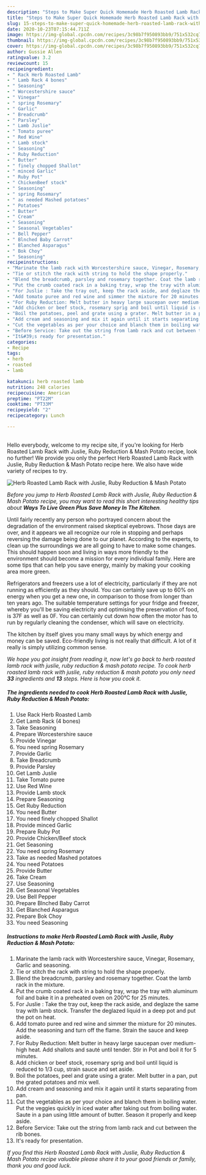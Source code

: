 ```yaml
---
description: "Steps to Make Super Quick Homemade Herb Roasted Lamb Rack with Juslie, Ruby Reduction &amp;amp; Mash Potato"
title: "Steps to Make Super Quick Homemade Herb Roasted Lamb Rack with Juslie, Ruby Reduction &amp;amp; Mash Potato"
slug: 15-steps-to-make-super-quick-homemade-herb-roasted-lamb-rack-with-juslie-ruby-reduction-and-amp-mash-potato
date: 2020-10-23T07:15:44.711Z
image: https://img-global.cpcdn.com/recipes/3c98b7f950893bb9/751x532cq70/herb-roasted-lamb-rack-with-juslie-ruby-reduction-mash-potato-recipe-main-photo.jpg
thumbnail: https://img-global.cpcdn.com/recipes/3c98b7f950893bb9/751x532cq70/herb-roasted-lamb-rack-with-juslie-ruby-reduction-mash-potato-recipe-main-photo.jpg
cover: https://img-global.cpcdn.com/recipes/3c98b7f950893bb9/751x532cq70/herb-roasted-lamb-rack-with-juslie-ruby-reduction-mash-potato-recipe-main-photo.jpg
author: Gussie Allen
ratingvalue: 3.2
reviewcount: 15
recipeingredient:
- " Rack Herb Roasted Lamb"
- " Lamb Rack 4 bones"
- " Seasoning"
- " Worcestershire sauce"
- " Vinegar"
- " spring Rosemary"
- " Garlic"
- " Breadcrumb"
- " Parsley"
- " Lamb Juslie"
- " Tomato puree"
- " Red Wine"
- " Lamb stock"
- " Seasoning"
- " Ruby Reduction"
- " Butter"
- " finely chopped Shallot"
- " minced Garlic"
- " Ruby Pot"
- " ChickenBeef stock"
- " Seasoning"
- " spring Rosemary"
- " as needed Mashed potatoes"
- " Potatoes"
- " Butter"
- " Cream"
- " Seasoning"
- " Seasonal Vegetables"
- " Bell Pepper"
- " Blnched Baby Carrot"
- " Blanched Asparagus"
- " Bok Choy"
- " Seasoning"
recipeinstructions:
- "Marinate the lamb rack with Worcestershire sauce, Vinegar, Rosemary, Garlic and seasoning."
- "Tie or stitch the rack with string to hold the shape properly."
- "Blend the breadcrumb, parsley and rosemary together. Coat the lamb rack in the mixture."
- "Put the crumb coated rack in a baking tray, wrap the tray with aluminum foil and bake it in a preheated oven on 200°C for 25 minutes."
- "For Juslie : Take the tray out, keep the rack aside, and deglaze the same tray with lamb stock. Transfer the deglazed liquid in a deep pot and put the pot on heat."
- "Add tomato puree and red wine and simmer the mixture for 20 minutes. Add the seasoning and turn off the flame. Strain the sauce and keep aside."
- "For Ruby Reduction: Melt butter in heavy large saucepan over medium-high heat. Add shallots and sauté until tender. Stir in Pot and boil it for 5 minutes."
- "Add chicken or beef stock, rosemary sprig and boil until liquid is reduced to 1/3 cup, strain sauce and set aside."
- "Boil the potatoes, peel and grate using a grater. Melt butter in a pan, put the grated potatoes and mix well."
- "Add cream and seasoning and mix it again until it starts separating from pan."
- "Cut the vegetables as per your choice and blanch them in boiling water. Put the veggies quickly in iced water after taking out from boiling water. Saute in a pan using little amount of butter. Season it properly and keep aside."
- "Before Service: Take out the string from lamb rack and cut between the rib bones."
- "It&#39;s ready for presentation."
categories:
- Recipe
tags:
- herb
- roasted
- lamb

katakunci: herb roasted lamb 
nutrition: 248 calories
recipecuisine: American
preptime: "PT22M"
cooktime: "PT33M"
recipeyield: "2"
recipecategory: Lunch

---
```

<br>
Hello everybody, welcome to my recipe site, if you're looking for Herb Roasted Lamb Rack with Juslie, Ruby Reduction &amp; Mash Potato recipe, look no further! We provide you only the perfect Herb Roasted Lamb Rack with Juslie, Ruby Reduction &amp; Mash Potato recipe here. We also have wide variety of recipes to try.
<br>


![Herb Roasted Lamb Rack with Juslie, Ruby Reduction &amp; Mash Potato](https://img-global.cpcdn.com/recipes/3c98b7f950893bb9/751x532cq70/herb-roasted-lamb-rack-with-juslie-ruby-reduction-mash-potato-recipe-main-photo.jpg)

<i>Before you jump to Herb Roasted Lamb Rack with Juslie, Ruby Reduction &amp; Mash Potato recipe, you may want to read this short interesting healthy tips about 
<strong>Ways To Live Green Plus Save Money In The Kitchen</strong>.</i>
</br>

Until fairly recently any person who portrayed concern about the degradation of the environment raised skeptical eyebrows. Those days are over, and it appears we all recognize our role in stopping and perhaps reversing the damage being done to our planet. According to the experts, to clean up the surroundings we are all going to have to make some changes. This should happen soon and living in ways more friendly to the environment should become a mission for every individual family. Here are some tips that can help you save energy, mainly by making your cooking area more green.

Refrigerators and freezers use a lot of electricity, particularly if they are not running as efficiently as they should. You can certainly save up to 60% on energy when you get a new one, in comparison to those from longer than ten years ago. The suitable temperature settings for your fridge and freezer, whereby you'll be saving electricity and optimising the preservation of food, is 37F as well as 0F. You can certainly cut down how often the motor has to run by regularly cleaning the condenser, which will save on electricity.

The kitchen by itself gives you many small ways by which energy and money can be saved. Eco-friendly living is not really that difficult. A lot of it really is simply utilizing common sense.


<i>We hope you got insight from reading it, now let's go back to herb roasted lamb rack with juslie, ruby reduction &amp; mash potato recipe. To cook herb roasted lamb rack with juslie, ruby reduction &amp; mash potato you only need <strong>33</strong> ingredients and <strong>13</strong> steps. Here is how you cook it.
</i>

##### The ingredients needed to cook Herb Roasted Lamb Rack with Juslie, Ruby Reduction &amp; Mash Potato:

1. Use  Rack Herb Roasted Lamb
1. Get  Lamb Rack (4 bones)
1. Take  Seasoning
1. Prepare  Worcestershire sauce
1. Provide  Vinegar
1. You need  spring Rosemary
1. Provide  Garlic
1. Take  Breadcrumb
1. Provide  Parsley
1. Get  Lamb Juslie
1. Take  Tomato puree
1. Use  Red Wine
1. Provide  Lamb stock
1. Prepare  Seasoning
1. Get  Ruby Reduction
1. You need  Butter
1. You need  finely chopped Shallot
1. Provide  minced Garlic
1. Prepare  Ruby Pot
1. Provide  Chicken/Beef stock
1. Get  Seasoning
1. You need  spring Rosemary
1. Take  as needed Mashed potatoes
1. You need  Potatoes
1. Provide  Butter
1. Take  Cream
1. Use  Seasoning
1. Get  Seasonal Vegetables
1. Use  Bell Pepper
1. Prepare  Blnched Baby Carrot
1. Get  Blanched Asparagus
1. Prepare  Bok Choy
1. You need  Seasoning


##### Instructions to make Herb Roasted Lamb Rack with Juslie, Ruby Reduction &amp; Mash Potato:

1. Marinate the lamb rack with Worcestershire sauce, Vinegar, Rosemary, Garlic and seasoning.
1. Tie or stitch the rack with string to hold the shape properly.
1. Blend the breadcrumb, parsley and rosemary together. Coat the lamb rack in the mixture.
1. Put the crumb coated rack in a baking tray, wrap the tray with aluminum foil and bake it in a preheated oven on 200°C for 25 minutes.
1. For Juslie : Take the tray out, keep the rack aside, and deglaze the same tray with lamb stock. Transfer the deglazed liquid in a deep pot and put the pot on heat.
1. Add tomato puree and red wine and simmer the mixture for 20 minutes. Add the seasoning and turn off the flame. Strain the sauce and keep aside.
1. For Ruby Reduction: Melt butter in heavy large saucepan over medium-high heat. Add shallots and sauté until tender. Stir in Pot and boil it for 5 minutes.
1. Add chicken or beef stock, rosemary sprig and boil until liquid is reduced to 1/3 cup, strain sauce and set aside.
1. Boil the potatoes, peel and grate using a grater. Melt butter in a pan, put the grated potatoes and mix well.
1. Add cream and seasoning and mix it again until it starts separating from pan.
1. Cut the vegetables as per your choice and blanch them in boiling water. Put the veggies quickly in iced water after taking out from boiling water. Saute in a pan using little amount of butter. Season it properly and keep aside.
1. Before Service: Take out the string from lamb rack and cut between the rib bones.
1. It&#39;s ready for presentation.


<i>If you find this Herb Roasted Lamb Rack with Juslie, Ruby Reduction &amp; Mash Potato recipe valuable please share it to your good friends or family, thank you and good luck.</i>
